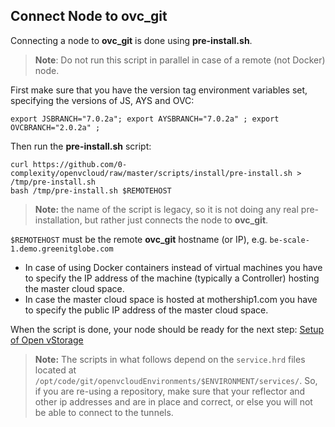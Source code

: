 ## Connect Node to ovc_git

Connecting a node to **ovc_git** is done using **pre-install.sh**.

> **Note**: Do not run this script in parallel in case of a remote (not Docker) node.

First make sure that you have the version tag environment variables set, specifying the versions of JS, AYS and OVC:

```
export JSBRANCH="7.0.2a"; export AYSBRANCH="7.0.2a" ; export OVCBRANCH="2.0.2a" ;
```

Then run the **pre-install.sh** script:

```
curl https://github.com/0-complexity/openvcloud/raw/master/scripts/install/pre-install.sh > /tmp/pre-install.sh
bash /tmp/pre-install.sh $REMOTEHOST
```

> **Note:** the name of the script is legacy, so it is not doing any real pre-installation, but rather just connects the node to **ovc_git**.

`$REMOTEHOST` must be the remote **ovc_git** hostname (or IP), e.g. `be-scale-1.demo.greenitglobe.com`

- In case of using Docker containers instead of virtual machines you have to specify the IP address of the machine (typically a Controller) hosting the master cloud space.
- In case the master cloud space is hosted at mothership1.com you have to specify the public IP address of the master cloud space.

When the script is done, your node should be ready for the next step: [Setup of Open vStorage](4-SetupOfOVS.md)

> **Note:** The scripts in what follows depend on the `service.hrd` files located at ```/opt/code/git/openvcloudEnvironments/$ENVIRONMENT/services/```. So, if you are re-using a repository, make sure that your reflector and other ip addresses and are in place and correct, or else you will not be able to connect to the tunnels.
